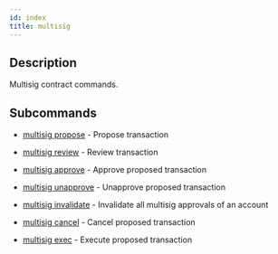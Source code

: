 ```yaml
---
id: index
title: multisig
---
```


## Description
Multisig contract commands.

## Subcommands
- [multisig propose](multisig-propose.md) - Propose transaction
- [multisig review](multisig-review.md) - Review transaction
- [multisig approve](multisig-approve.md) - Approve proposed transaction
- [multisig unapprove](multisig-unapprove.md) - Unapprove proposed transaction

- [multisig invalidate](multisig-invalidate.md) - Invalidate all multisig approvals of an account
- [multisig cancel](multisig-cancel.md) - Cancel proposed transaction
- [multisig exec](multisig-exec.md) - Execute proposed transaction